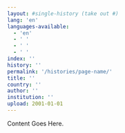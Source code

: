 ```yaml
---
layout: #single-history (take out #)
lang: 'en'
languages-available:
  - 'en'
  - ' '
  - ' '
  - ' '
index: ''
history: ''
permalink: '/histories/page-name/'
title: ''
country: ''
author: ''
institution: ''
upload: 2001-01-01
---
```

Content Goes Here.
